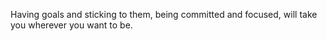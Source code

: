Having goals and sticking to them, being committed and focused, will take you wherever you want to be.

<!---
misiekhardcore/misiekhardcore is a ✨ special ✨ repository because its `README.md` (this file) appears on your GitHub profile.
You can click the Preview link to take a look at your changes.
--->
